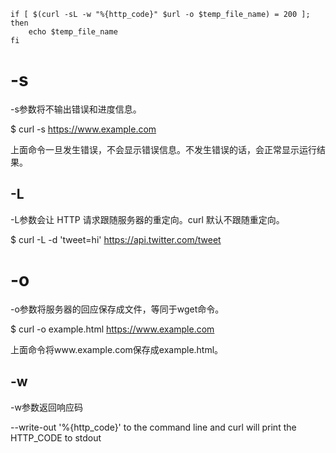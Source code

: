 ```shell
if [ $(curl -sL -w "%{http_code}" $url -o $temp_file_name) = 200 ]; then
	echo $temp_file_name
fi
```



# -s

-s参数将不输出错误和进度信息。

$ curl -s https://www.example.com

上面命令一旦发生错误，不会显示错误信息。不发生错误的话，会正常显示运行结果。



## -L

-L参数会让 HTTP 请求跟随服务器的重定向。curl 默认不跟随重定向。

$ curl -L -d 'tweet=hi' https://api.twitter.com/tweet



# -o

-o参数将服务器的回应保存成文件，等同于wget命令。

$ curl -o example.html https://www.example.com

上面命令将www.example.com保存成example.html。



## -w

-w参数返回响应码

--write-out '%{http_code}' to the command line and curl will print the HTTP_CODE to stdout